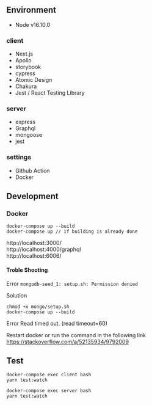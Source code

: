 ## Environment

- Node v16.10.0

### client

- Next.js
- Apollo
- storybook
- cypress
- Atomic Design
- Chakura
- Jest / React Testing Library

### server

- express
- Graphql
- mongoose
- jest

### settings

- Github Action
- Docker

## Development

### Docker

```
docker-compose up --build
docker-compose up // if building is already done
```

http://localhost:3000/  
http://localhost:4000/graphql  
http://localhost:6006/

#### Troble Shooting

Error
`mongodb-seed_1: setup.sh: Permission denied`

Solution

```
chmod +x mongo/setup.sh
docker-compose up --build
```

Error
Read timed out. (read timeout=60)

Restart docker or run the command in the following link  
https://stackoverflow.com/a/52135934/9792009

## Test

```
docker-compose exec client bash
yarn test:watch

docker-compose exec server bash
yarn test:watch
```
